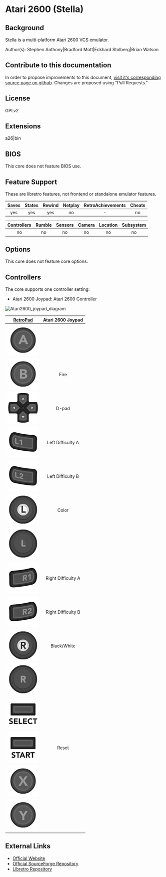 # Atari 2600 (Stella)

## Background

Stella is a multi-platform Atari 2600 VCS emulator.

Author(s): Stephen Anthony|Bradford Mott|Eckhard Stolberg|Brian Watson

## Contribute to this documentation

In order to propose improvements to this document, [visit it's corresponding source page on github](https://github.com/libretro/docs/tree/master/docs/library/Stella.md). Changes are proposed using "Pull Requests."

## License

GPLv2

## Extensions

a26|bin

## BIOS

This core does not feature BIOS use.

## Feature Support

These are libretro features, not frontend or standalone emulator features.

| Saves | States      | Rewind | Netplay | RetroAchievements | Cheats |
|:-----:|:-----------:|:------:|:-------:|:-----------------:|:------:|
|  yes  |   yes       | yes    |  no     |        -          |  no    |

| Controllers     | Rumble | Sensors | Camera | Location | Subsystem     |
|:---------------:|:------:|:-------:|:------:|:--------:|:-------------:|
|        no       |  no    |   no    |  no    |   no     |      no       |

## Options

This core does not feature core options.

## Controllers

The core supports one controller setting:

* Atari 2600 Joypad: Atari 2600 Controller

![Atari2600_joypad_diagram](https://cloud.githubusercontent.com/assets/10035308/8237960/02aa13fc-15b0-11e5-92c2-311e8960883b.png)

|                      [RetroPad](RetroPad)                      |   Atari 2600 Joypad   |
|:--------------------------------------------------------------:|:--------------:|
|        ![RetroPad_A](images/RetroPad/Retro_A_Round.png)        |                |
|        ![RetroPad_B](images/RetroPad/Retro_B_Round.png)        |      Fire      |
|        ![RetroPad_Dpad](images/RetroPad/Retro_Dpad.png)        |      D-pad     |
|          ![RetroPad_L1](images/RetroPad/Retro_L1.png)          |Left Difficulty A|
|          ![RetroPad_L2](images/RetroPad/Retro_L2.png)          |Left Difficulty B|
|          ![RetroPad_L3](images/RetroPad/Retro_L3.png)          |      Color     |
|  ![RetroPad_Left_Stick](images/RetroPad/Retro_Left_Stick.png)  |                |
|          ![RetroPad_R1](images/RetroPad/Retro_R1.png)          |Right Difficulty A|
|          ![RetroPad_R2](images/RetroPad/Retro_R2.png)          |Right Difficulty B|
|          ![RetroPad_R3](images/RetroPad/Retro_R3.png)          |  Black/White   |
| ![RetroPad_Right_Stick](images/RetroPad/Retro_Right_Stick.png) |                |
|      ![RetroPad_Select](images/RetroPad/Retro_Select.png)      |                |
|       ![RetroPad_Start](images/RetroPad/Retro_Start.png)       |      Reset     |
|        ![RetroPad_X](images/RetroPad/Retro_X_Round.png)        |                |
|        ![RetroPad_Y](images/RetroPad/Retro_Y_Round.png)        |                |

## External Links

* [Official Website](http://stella.sourceforge.net/)
* [Official SourceForge Repository](http://sourceforge.net/projects/stella/)
* [Libretro Repository](https://github.com/libretro/stella-libretro)
